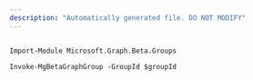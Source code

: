 ```yaml
---
description: "Automatically generated file. DO NOT MODIFY"
---
```


```powershellv2

Import-Module Microsoft.Graph.Beta.Groups

Invoke-MgBetaGraphGroup -GroupId $groupId

```